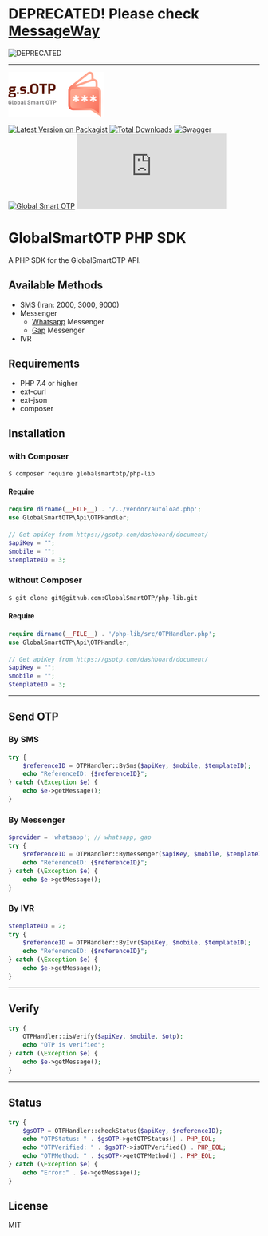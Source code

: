 # DEPRECATED! Please check [MessageWay](https://github.com/MessageWay/MessageWayPHP)

![DEPRECATED][ico-deprecated]

[ico-deprecated]: https://img.shields.io/badge/-DEPRECATED-red?style=for-the-badge


----

![gsOTP](examples/assets/logo.png)


[![Latest Version on Packagist][ico-version]][link-packagist]
[![Total Downloads][ico-downloads]][link-downloads]
![Swagger][ico-swagger]
[![Global Smart OTP][ico-gsOTP]][link-gsOTP]
![🇮🇷](https://github.com/GlobalSmartOTP/php-lib/blob/main/README-fa.md)

# GlobalSmartOTP PHP SDK
A PHP SDK for the GlobalSmartOTP API.

## Available Methods
- SMS (Iran: 2000, 3000, 9000)
- Messenger
  - [Whatsapp](https://whatsapp.com) Messenger
  - [Gap](https://gap.im) Messenger
- IVR

## Requirements

- PHP 7.4 or higher
- ext-curl
- ext-json
- composer

## Installation

### with Composer
```shell
$ composer require globalsmartotp/php-lib
```
#### Require
```php
require dirname(__FILE__) . '/../vendor/autoload.php';
use GlobalSmartOTP\Api\OTPHandler;

// Get apiKey from https://gsotp.com/dashboard/document/
$apiKey = "";
$mobile = "";
$templateID = 3;
```

### without Composer
```sh
$ git clone git@github.com:GlobalSmartOTP/php-lib.git
```
#### Require
```php
require dirname(__FILE__) . '/php-lib/src/OTPHandler.php';
use GlobalSmartOTP\Api\OTPHandler;

// Get apiKey from https://gsotp.com/dashboard/document/
$apiKey = "";
$mobile = "";
$templateID = 3;
```
----

## Send OTP 

### By SMS
```php
try {
	$referenceID = OTPHandler::BySms($apiKey, $mobile, $templateID);
	echo "ReferenceID: {$referenceID}";
} catch (\Exception $e) {
	echo $e->getMessage();
}
```
### By  Messenger
```php
$provider = 'whatsapp'; // whatsapp, gap
try {
	$referenceID = OTPHandler::ByMessenger($apiKey, $mobile, $templateID, 'whatsapp');
	echo "ReferenceID: {$referenceID}";
} catch (\Exception $e) {
	echo $e->getMessage();
}
```
### By  IVR
```php
$templateID = 2;
try {
	$referenceID = OTPHandler::ByIvr($apiKey, $mobile, $templateID);
	echo "ReferenceID: {$referenceID}";
} catch (\Exception $e) {
	echo $e->getMessage();
}
```
---
## Verify
```php
try {
	OTPHandler::isVerify($apiKey, $mobile, $otp);
	echo "OTP is verified";
} catch (\Exception $e) {
	echo $e->getMessage();
}
```
---
## Status
```php
try {
	$gsOTP = OTPHandler::checkStatus($apiKey, $referenceID);
	echo "OTPStatus: " . $gsOTP->getOTPStatus() . PHP_EOL;
	echo "OTPVerified: " . $gsOTP->isOTPVerified() . PHP_EOL;
	echo "OTPMethod: " . $gsOTP->getOTPMethod() . PHP_EOL;
} catch (\Exception $e) {
	echo "Error:" . $e->getMessage();
}
```
## License

MIT

[ico-version]: https://img.shields.io/packagist/v/globalsmartotp/php-lib.svg?style=for-the-badge
[ico-downloads]: https://img.shields.io/packagist/dt/globalsmartotp/php-lib.svg?style=for-the-badge
[ico-gsOTP]: https://img.shields.io/badge/-gsOTP.com-critical?link=https://gsotp.com&style=for-the-badge
[ico-swagger]: https://img.shields.io/swagger/valid/3.0?specUrl=https%3A%2F%2Fdoc.gsotp.com%2Fswagger.json&style=for-the-badge

[link-packagist]: https://packagist.org/packages/globalsmartotp/php-lib
[link-downloads]: https://packagist.org/packages/globalsmartotp/php-lib
[link-gsOTP]: https://gsotp.com/


